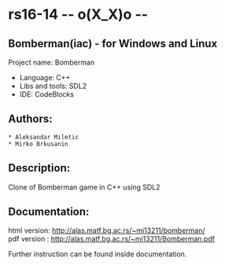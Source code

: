 # rs16-14 -- o(X_X)o --
## Bomberman(iac) - for Windows and Linux 

Project name: Bomberman

* Language: C++
* Libs and tools: SDL2
* IDE: CodeBlocks

## Authors:
	* Aleksandar Miletic
	* Mirko Brkusanin

## Description: 
Clone of Bomberman game in C++ using SDL2

## Documentation:
html version: http://alas.matf.bg.ac.rs/~mi13211/bomberman/ <br/> 
pdf version : http://alas.matf.bg.ac.rs/~mi13211/Bomberman.pdf

Further instruction can be found inside documentation.
